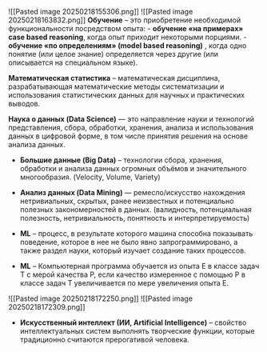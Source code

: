 ![[Pasted image 20250218155306.png]]
![[Pasted image 20250218163832.png]]
**Обучение** – это приобретение необходимой функциональности посредством опыта:
	- **обучение «на примерах» case based reasoning**, когда опыт приходит некоторыми порциями.
	- **обучение «по определениям» (model based reasoning)** , когда одно понятие (или целое знание) определяется через другие (или описывается на специальном языке).

**Математическая статистика** – математическая дисциплина, разрабатывающая математические методы систематизации и использования статистических данных для научных и практических выводов.

**Наука о данных (Data Science)** — это направление науки и технологий представления, сбора, обработки, хранения, анализа и использования данных в цифровой форме, в том числе принятия решения на основе анализа данных.

- **Большие данные (Big Data)** – технологии сбора, хранения, обработки и анализа данных огромных объёмов и значительного многообразия. (Velocity, Volume, Variety)

- **Анализ данных  (Data Mining)** — ремесло/искусство нахождения нетривиальных, скрытых, ранее неизвестных и потенциально полезных закономерностей в данных. (валидность, потенциальная полезность, нетривиальность, понятность и интерпретируемость)

- **ML** – процесс, в результате которого машина способна показывать поведение, которое в нее не было явно запрограммировано, а также раздел науки, который изучает создание таких процессов.
- **ML** – Компьютерная программа обучается из опыта E в классе задач T с мерой качества P, если качество измеренное с помощью P в классе задач T увеличивается по мере увеличения опыта E.

![[Pasted image 20250218172250.png]]
![[Pasted image 20250218172309.png]]

- **Искусственный интеллект (ИИ, Artificial Intelligence)** – свойство интеллектуальных систем выполнять творческие функции, которые традиционно считаются прерогативой человека.